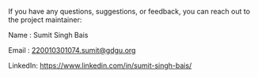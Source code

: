 If you have any questions, suggestions, or feedback, you can reach out to the project maintainer:

Name    : Sumit Singh Bais

Email   : 220010301074.sumit@gdgu.org

LinkedIn: https://www.linkedin.com/in/sumit-singh-bais/
